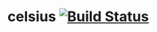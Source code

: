 # celsius [![Build Status](https://travis-ci.org/mlesniew/celsius.svg?branch=master)](https://travis-ci.org/mlesniew/celsius)
